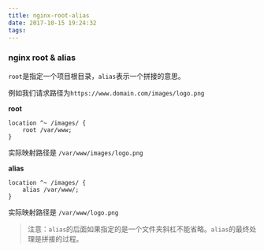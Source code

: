 ```yaml
---
title: nginx-root-alias
date: 2017-10-15 19:24:32
tags: 
---
```

### nginx root & alias

`root`是指定一个项目根目录，`alias`表示一个拼接的意思。

例如我们请求路径为`https://www.domain.com/images/logo.png`

**root**
```
location ^~ /images/ {
    root /var/www;
}
```
实际映射路径是 `/var/www/images/logo.png`

**alias**
``` 
location ^~ /images/ {
    alias /var/www/;
}
```

实际映射路径是 `/var/www/logo.png`


> 注意：`alias`的后面如果指定的是一个文件夹斜杠不能省略。`alias`的最终处理是拼接的过程。